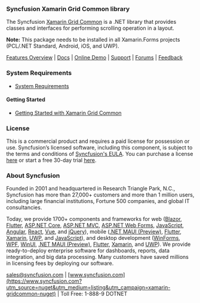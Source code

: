 ### Syncfusion Xamarin Grid Common library
The Syncfusion [Xamarin Grid Common](https://www.syncfusion.com/xamarin-ui-controls/xamarin-datagrid?utm_source=nuget&utm_medium=listing&utm_campaign=xamarin-gridcommon-nuget) is a .NET library that provides classes and interfaces for performing scrolling operation in a layout.

**Note:** This package needs to be installed in all Xamarin.Forms projects (PCL/.NET Standard, Android, iOS, and UWP).

[Features Overview](https://www.syncfusion.com/xamarin-ui-controls/xamarin-datagrid?utm_source=nuget&utm_medium=listing&utm_campaign=xamarin-gridcommon-nuget) | [Docs](https://help.syncfusion.com/xamarin/datagrid/getting-started?utm_source=nuget&utm_medium=listing&utm_campaign=xamarin-gridcommon-nuget) | [Online Demo](https://github.com/syncfusion/xamarin-demos?utm_source=nuget&utm_medium=listing&utm_campaign=xamarin-gridcommon-nuget) | [Support](https://support.syncfusion.com/create?utm_source=nuget&utm_medium=listing&utm_campaign=xamarin-gridcommon-nuget) | [Forums](https://www.syncfusion.com/forums/xamarin.forms?utm_source=nuget&utm_medium=listing&utm_campaign=xamarin-gridcommon-nuget) | [Feedback](https://www.syncfusion.com/feedback/xamarin-forms?utm_source=nuget&utm_medium=listing&utm_campaign=xamarin-gridcommon-nuget)

### System Requirements

* [System Requirements](https://help.syncfusion.com/xamarin/installation/system-requirements?utm_source=nuget&utm_medium=listing&utm_campaign=xamarin-gridcommon-nuget)

#### Getting Started

* [Getting Started with Xamarin Grid Common](https://help.syncfusion.com/xamarin/datagrid/getting-started?utm_source=nuget&utm_medium=listing&utm_campaign=xamarin-gridcommon-nuget)

### License

This is a commercial product and requires a paid license for possession or use. Syncfusion’s licensed software, including this component, is subject to the terms and conditions of [Syncfusion's EULA](https://www.syncfusion.com/eula/es/?utm_source=nuget&utm_medium=listing&utm_campaign=xamarin-gridcommon-nuget). You can purchase a license [here](https://www.syncfusion.com/sales/products?utm_source=nuget&utm_medium=listing&utm_campaign=xamarin-gridcommon-nuget) or start a free 30-day trial [here](https://www.syncfusion.com/account/manage-trials/start-trials?utm_source=nuget&utm_medium=listing&utm_campaign=xamarin-gridcommon-nuget).

### About Syncfusion

Founded in 2001 and headquartered in Research Triangle Park, N.C., Syncfusion has more than 27,000+ customers and more than 1 million users, including large financial institutions, Fortune 500 companies, and global IT consultancies.
 
Today, we provide 1700+ components and frameworks for web ([Blazor](https://www.syncfusion.com/blazor-components?utm_source=nuget&utm_medium=listing&utm_campaign=xamarin-gridcommon-nuget), [Flutter](https://www.syncfusion.com/flutter-widgets?utm_source=nuget&utm_medium=listing&utm_campaign=xamarin-gridcommon-nuget), [ASP.NET Core](https://www.syncfusion.com/aspnet-core-ui-controls?utm_source=nuget&utm_medium=listing&utm_campaign=xamarin-gridcommon-nuget), [ASP.NET MVC](https://www.syncfusion.com/aspnet-mvc-ui-controls?utm_source=nuget&utm_medium=listing&utm_campaign=xamarin-gridcommon-nuget), [ASP.NET Web Forms](https://www.syncfusion.com/jquery/aspnet-webforms-ui-controls?utm_source=nuget&utm_medium=listing&utm_campaign=xamarin-gridcommon-nuget), [JavaScript](https://www.syncfusion.com/javascript-ui-controls?utm_source=nuget&utm_medium=listing&utm_campaign=xamarin-gridcommon-nuget), [Angular](https://www.syncfusion.com/angular-ui-components?utm_source=nuget&utm_medium=listing&utm_campaign=xamarin-gridcommon-nuget), [React](https://www.syncfusion.com/react-ui-components?utm_source=nuget&utm_medium=listing&utm_campaign=xamarin-gridcommon-nuget), [Vue](https://www.syncfusion.com/vue-ui-components?utm_source=nuget&utm_medium=listing&utm_campaign=xamarin-gridcommon-nuget), and [jQuery](https://www.syncfusion.com/jquery-ui-widgets?utm_source=nuget&utm_medium=listing&utm_campaign=xamarin-gridcommon-nuget)), mobile ([.NET MAUI (Preview)](https://www.syncfusion.com/maui-controls?utm_source=nuget&utm_medium=listing&utm_campaign=xamarin-gridcommon-nuget), [Flutter](https://www.syncfusion.com/flutter-widgets?utm_source=nuget&utm_medium=listing&utm_campaign=xamarin-gridcommon-nuget), [Xamarin](https://www.syncfusion.com/xamarin-ui-controls?utm_source=nuget&utm_medium=listing&utm_campaign=xamarin-gridcommon-nuget), [UWP](https://www.syncfusion.com/uwp-ui-controls?utm_source=nuget&utm_medium=listing&utm_campaign=xamarin-gridcommon-nuget), and [JavaScript](https://www.syncfusion.com/javascript-ui-controls?utm_source=nuget&utm_medium=listing&utm_campaign=xamarin-gridcommon-nuget)), and desktop development ([WinForms](https://www.syncfusion.com/winforms-ui-controls?utm_source=nuget&utm_medium=listing&utm_campaign=xamarin-gridcommon-nuget), [WPF](https://www.syncfusion.com/wpf-controls?utm_source=nuget&utm_medium=listing&utm_campaign=xamarin-gridcommon-nuget), [WinUI](https://www.syncfusion.com/winui-controls?utm_source=nuget&utm_medium=listing&utm_campaign=xamarin-gridcommon-nuget), [.NET MAUI (Preview)](https://www.syncfusion.com/maui-controls?utm_source=nuget&utm_medium=listing&utm_campaign=xamarin-gridcommon-nuget), [Flutter](https://www.syncfusion.com/flutter-widgets?utm_source=nuget&utm_medium=listing&utm_campaign=xamarin-gridcommon-nuget), [Xamarin](https://www.syncfusion.com/xamarin-ui-controls?utm_source=nuget&utm_medium=listing&utm_campaign=xamarin-gridcommon-nuget), and [UWP](https://www.syncfusion.com/uwp-ui-controls?utm_source=nuget&utm_medium=listing&utm_campaign=xamarin-gridcommon-nuget)). We provide ready-to-deploy enterprise software for dashboards, reports, data integration, and big data processing. Many customers have saved millions in licensing fees by deploying our software.

[sales@syncfusion.com](mailto:sales@syncfusion.com?Subject=Syncfusion%20Xamarin.Forms%20GridCommon-%20NuGet) | [www.syncfusion.com](https://www.syncfusion.com?utm_source=nuget&utm_medium=listing&utm_campaign=xamarin-gridcommon-nuget) | Toll Free: 1-888-9 DOTNET


     